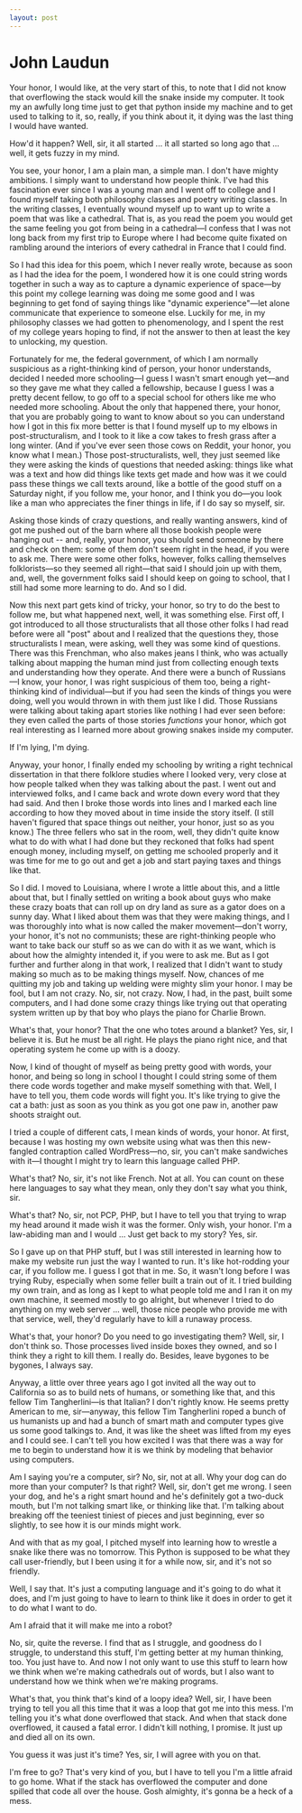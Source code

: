 ```yaml
---
layout: post
---
```


# John Laudun

Your honor, I would like, at the very start of this, to note that I did not
know that overflowing the stack would kill the snake inside my computer. It
took my an awfully long time just to get that python inside my machine and to
get used to talking to it, so, really, if you think about it, it dying was the
last thing I would have wanted.

How'd it happen? Well, sir, it all started ... it all started so long ago that
... well, it gets fuzzy in my mind.

You see, your honor, I am a plain man, a simple man. I don't have mighty
ambitions. I simply want to understand how people think. I've had this
fascination ever since I was a young man and I went off to college and I found
myself taking both philosophy classes and poetry writing classes. In the
writing classes, I eventually wound myself up to want up to write a poem that
was like a cathedral. That is, as you read the poem you would get the same
feeling you got from being in a cathedral—I confess that I was not long back
from my first trip to Europe where I had become quite fixated on rambling
around the interiors of every cathedral in France that I could find.

So I had this idea for this poem, which I never really wrote, because as soon
as I had the idea for the poem, I wondered how it is one could string words
together in such a way as to capture a dynamic experience of space—by this
point my college learning was doing me some good and I was beginning to get
fond of saying things like "dynamic experience"—let alone communicate that
experience to someone else. Luckily for me, in my philosophy classes we had
gotten to phenomenology, and I spent the rest of my college years hoping to
find, if not the answer to then at least the key to unlocking, my question.

Fortunately for me, the federal government, of which I am normally suspicious
as a right-thinking kind of person, your honor understands, decided I needed
more schooling—I guess I wasn't smart enough yet—and so they gave me what
they called a fellowship, because I guess I was a pretty decent fellow, to go
off to a special school for others like me who needed more schooling. About the
only that happened there, your honor, that you are probably going to want to
know about so you can understand how I got in this fix more better is that I
found myself up to my elbows in post-structuralism, and I took to it like a cow
takes to fresh grass after a long winter. (And if you've ever seen those cows
on Reddit, your honor, you know what I mean.) Those post-structuralists, well,
they just seemed like they were asking the kinds of questions that needed
asking: things like what was a text and how did things like texts get made and
how was it we could pass these things we call texts around, like a bottle of
the good stuff on a Saturday night, if you follow me, your honor, and I think
you do—you look like a man who appreciates the finer things in life, if I do
say so myself, sir.

Asking those kinds of crazy questions, and really wanting answers, kind of got
me pushed out of the barn where all those bookish people were hanging out --
and, really, your honor, you should send someone by there and check on them:
some of them don't seem right in the head, if you were to ask me. There were
some other folks, however, folks calling themselves folklorists—so they
seemed all right—that said I should join up with them, and, well, the
government folks said I should keep on going to school, that I still had some
more learning to do. And so I did.

Now this next part gets kind of tricky, your honor, so try to do the best to
follow me, but what happened next, well, it was something else. First off, I
got introduced to all those structuralists that all those other folks I had
read before were all "post" about and I realized that the questions they, those
structuralists I mean, were asking, well they was some kind of questions. There
was this Frenchman, who also makes jeans I think, who was actually talking
about mapping the human mind just from collecting enough texts and
understanding how they operate. And there were a bunch of Russians—I know,
your honor, I was right suspicious of them too, being a right-thinking kind of
individual—but if you had seen the kinds of things you were doing, well you
would thrown in with them just like I did. Those Russians were talking about
taking apart stories like nothing I had ever seen before: they even called the
parts of those stories *functions* your honor, which got real interesting as I
learned more about growing snakes inside my computer.

If I'm lying, I'm dying.

Anyway, your honor, I finally ended my schooling by writing a right technical
dissertation in that there folklore studies where I looked very, very close at
how people talked when they was talking about the past. I went out and
interviewed folks, and I came back and wrote down every word that they had
said. And then I broke those words into lines and I marked each line according
to how they moved about in time inside the story itself. (I still haven't
figured that space things out neither, your honor, just so as you know.) The
three fellers who sat in the room, well, they didn't quite know what to do with
what I had done but they reckoned that folks had spent enough money, including
myself, on getting me schooled properly and it was time for me to go out and
get a job and start paying taxes and things like that.

So I did. I moved to Louisiana, where I wrote a little about this, and a little
about that, but I finally settled on writing a book about guys who make these
crazy boats that can roll up on dry land as sure as a gator does on a sunny
day. What I liked about them was that they were making things, and I was
thoroughly into what is now called the maker movement—don't worry, your
honor, it's not no communists; these are right-thinking people who want to take
back our stuff so as we can do with it as we want, which is about how the
almighty intended it, if you were to ask me. But as I got further and further
along in that work, I realized that I didn't want to study making so much as to
be making things myself. Now, chances of me quitting my job and taking up
welding were mighty slim your honor. I may be fool, but I am not crazy. No,
sir, not crazy. Now, I had, in the past, built some computers, and I had done
some crazy things like trying out that operating system written up by that boy
who plays the piano for Charlie Brown.

What's that, your honor? That the one who totes around a blanket? Yes, sir, I
believe it is. But he must be all right. He plays the piano right nice, and
that operating system he come up with is a doozy.

Now, I kind of thought of myself as being pretty good with words, your honor,
and being so long in school I thought I could string some of them there code
words together and make myself something with that. Well, I have to tell you,
them code words will fight you. It's like trying to give the cat a bath: just
as soon as you think as you got one paw in, another paw shoots straight out.

I tried a couple of different cats, I mean kinds of words, your honor. At
first, because I was hosting my own website using what was then this
new-fangled contraption called WordPress—no, sir, you can't make sandwiches
with it—I thought I might try to learn this language called PHP.

What's that? No, sir, it's not like French. Not at all. You can count on these
here languages to say what they mean, only they don't say what you think, sir.

What's that? No, sir, not PCP, PHP, but I have to tell you that trying to wrap
my head around it made wish it was the former. Only wish, your honor. I'm a
law-abiding man and I would ... Just get back to my story? Yes, sir.

So I gave up on that PHP stuff, but I was still interested in learning how to
make my website run just the way I wanted to run. It's like hot-rodding your
car, if you follow me. I guess I got that in me. So, it wasn't long before I
was trying Ruby, especially when some feller built a train out of it. I tried
building my own train, and as long as I kept to what people told me and I ran
it on my own machine, it seemed mostly to go alright, but whenever I tried to
do anything on my web server ... well, those nice people who provide me with
that service, well, they'd regularly have to kill a runaway process.

What's that, your honor? Do you need to go investigating them? Well, sir, I
don't think so. Those processes lived inside boxes they owned, and so I think
they a right to kill them. I really do. Besides, leave bygones to be bygones, I
always say.

Anyway, a little over three years ago I got invited all the way out to
California so as to build nets of humans, or something like that, and this
fellow Tim Tangherlini—is that Italian? I don't rightly know. He seems
pretty American to me, sir—anyway, this fellow Tim Tangherlini roped a bunch
of us humanists up and had a bunch of smart math and computer types give us
some good talkings to. And, it was like the sheet was lifted from my eyes and I
could see. I can't tell you how excited I was that there was a way for me to
begin to understand how it is we think by modeling that behavior using
computers.

Am I saying you're a computer, sir? No, sir, not at all. Why your dog can do
more than your computer? Is that right? Well, sir, don't get me wrong. I seen
your dog, and he's a right smart hound and he's definitely got a two-duck
mouth, but I'm not talking smart like, or thinking like that. I'm talking about
breaking off the teeniest tiniest of pieces and just beginning, ever so
slightly, to see how it is our minds might work.

And with that as my goal, I pitched myself into learning how to wrestle a snake
like there was no tomorrow. This Python is supposed to be what they call
user-friendly, but I been using it for a while now, sir, and it's not so
friendly.

Well, I say that. It's just a computing language and it's going to do what it
does, and I'm just going to have to learn to think like it does in order to get
it to do what I want to do.

Am I afraid that it will make me into a robot?

No, sir, quite the reverse. I find that as I struggle, and goodness do I
struggle, to understand this stuff, I'm getting better at my human thinking,
too. You just have to. And now I not only want to use this stuff to learn how
we think when we're making cathedrals out of words, but I also want to
understand how we think when we're making programs.

What's that, you think that's kind of a loopy idea? Well, sir, I have been
trying to tell you all this time that it was a loop that got me into this mess.
I'm telling you it's what done overflowed that stack. And when that stack done
overflowed, it caused a fatal error. I didn't kill nothing, I promise. It just
up and died all on its own.

You guess it was just it's time? Yes, sir, I will agree with you on that.

I'm free to go? That's very kind of you, but I have to tell you I'm a little
afraid to go home. What if the stack has overflowed the computer and done
spilled that code all over the house. Gosh almighty, it's gonna be a heck of a
mess.
